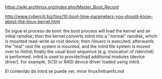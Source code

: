 https://wiki.archlinux.org/index.php/Master_Boot_Record

http://www.cyberciti.biz/tips/10-boot-time-parameters-you-should-know-about-the-linux-kernel.html


Se sigue el proceso de boot: the boot process will load the kernel and an initial ramdisk; then the kernel converts initrd into a "normal" ramdisk, which is mounted read-write as root device; then /linuxrc is executed; afterwards the "real" root file system is mounted, and the initrd file system is moved over to /initrd; finally the usual boot sequence (e.g. invocation of /sbin/init) is performed. initrd is used to provide/load additional modules (device driver). For example, SCSI or RAID device driver loaded using initrd.


El contenido de initrd se puede ver, mirar linux/initramfs.md
